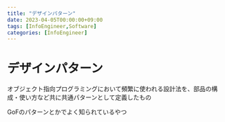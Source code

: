 ```yaml
---
title: "デザインパターン"
date: 2023-04-05T00:00:00+09:00
tags: [InfoEngineer,Software]
categories: [InfoEngineer]
---
```

# デザインパターン

オブジェクト指向プログラミングにおいて頻繁に使われる設計法を、部品の構成・使い方など共に共通パターンとして定義したもの

GoFのパターンとかでよく知られているやつ
